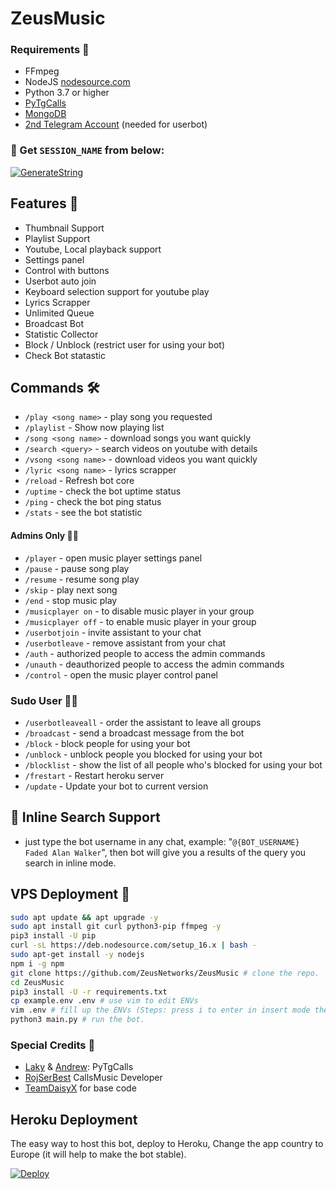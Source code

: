 # ZeusMusic

<h3>Requirements 📝</h3>

- FFmpeg
- NodeJS [nodesource.com](https://nodesource.com/)
- Python 3.7 or higher
- [PyTgCalls](https://github.com/pytgcalls/pytgcalls)
- [MongoDB](https://cloud.mongodb.com/)
- [2nd Telegram Account](https://telegram.org/blog/themes-accounts#multiple-accounts) (needed for userbot)

### 🧪 Get `SESSION_NAME` from below:

[![GenerateString](https://img.shields.io/badge/repl.it-generateString-yellowgreen)](https://replit.com/@sathish2004/Zeus-Clone-Repl)


## Features 🔮

- Thumbnail Support
- Playlist Support
- Youtube, Local playback support
- Settings panel
- Control with buttons
- Userbot auto join
- Keyboard selection support for youtube play
- Lyrics Scrapper
- Unlimited Queue
- Broadcast Bot
- Statistic Collector
- Block / Unblock (restrict user for using your bot)
- Check Bot statastic

## Commands 🛠

- `/play <song name>` - play song you requested
- `/playlist` - Show now playing list
- `/song <song name>` - download songs you want quickly
- `/search <query>` - search videos on youtube with details
- `/vsong <song name>` - download videos you want quickly
- `/lyric <song name>` - lyrics scrapper
- `/reload` - Refresh bot core
- `/uptime` - check the bot uptime status
- `/ping` - check the bot ping status
- `/stats` - see the bot statistic

#### Admins Only 👷‍♂️
- `/player` - open music player settings panel
- `/pause` - pause song play
- `/resume` - resume song play
- `/skip` - play next song
- `/end` - stop music play
- `/musicplayer on` - to disable music player in your group
- `/musicplayer off` - to enable music player in your group
- `/userbotjoin` - invite assistant to your chat
- `/userbotleave` - remove assistant from your chat
- `/auth` - authorized people to access the admin commands
- `/unauth` - deauthorized people to access the admin commands
- `/control` - open the music player control panel

### Sudo User 🧙‍♂️
- `/userbotleaveall` - order the assistant to leave all groups
- `/broadcast` - send a broadcast message from the bot
- `/block` - block people for using your bot
- `/unblock` - unblock people you blocked for using your bot
- `/blocklist` - show the list of all people who's blocked for using your bot
- `/frestart` - Restart heroku server
- `/update` - Update your bot to current version

## 🔎 Inline Search Support
- just type the bot username in any chat, example: "`@{BOT_USERNAME} Faded Alan Walker`", then bot will give you a results of the query you search in inline mode.

## VPS Deployment 📡

```sh
sudo apt update && apt upgrade -y
sudo apt install git curl python3-pip ffmpeg -y
pip3 install -U pip
curl -sL https://deb.nodesource.com/setup_16.x | bash -
sudo apt-get install -y nodejs
npm i -g npm
git clone https://github.com/ZeusNetworks/ZeusMusic # clone the repo.
cd ZeusMusic
pip3 install -U -r requirements.txt
cp example.env .env # use vim to edit ENVs
vim .env # fill up the ENVs (Steps: press i to enter in insert mode then edit the file. Press Esc to exit the editing mode then type :wq! and press Enter key to save the file).
python3 main.py # run the bot.
```


### Special Credits 💖
- [Laky](https://github.com/Laky-64) & [Andrew](https://github.com/AndrewLaneX): PyTgCalls
- [RojSerBest](https://github.com/rojserbest) CallsMusic Developer
- [TeamDaisyX](https://github.com/TeamDaisyX) for base code


## Heroku Deployment 
The easy way to host this bot, deploy to Heroku, Change the app country to Europe (it will help to make the bot stable).

[![Deploy](https://www.herokucdn.com/deploy/button.svg)](https://heroku.com/deploy?template=https://github.com/ZeusNetworks/ZeusMusic)
